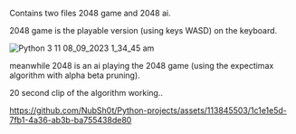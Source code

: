 Contains two files 2048 game and 2048 ai.

2048 game is the playable version (using keys WASD) on the keyboard.

![Python 3 11 08_09_2023 1_34_45 am](https://github.com/NubSh0t/Python-projects/assets/113845503/944ed130-5280-4466-ad90-b2e5073dbd79)

meanwhile 2048 is an ai playing the 2048 game (using the expectimax algorithm with alpha beta pruning).

20 second clip of the algorithm working..



https://github.com/NubSh0t/Python-projects/assets/113845503/1c1e1e5d-7fb1-4a36-ab3b-ba755438de80


